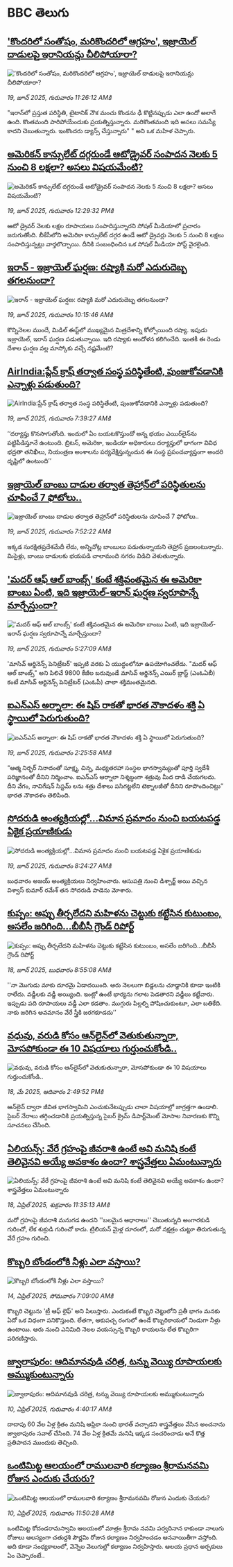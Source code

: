 # BBC తెలుగు## ['కొందరిలో సంతోషం, మరికొందరిలో ఆగ్రహం', ఇజ్రాయెల్ దాడులపై ఇరానియన్లు చీలిపోయారా?](https://www.bbc.com/telugu/articles/crrqlnwdg28o?at_campaign=githubrss)!['కొందరిలో సంతోషం, మరికొందరిలో ఆగ్రహం', ఇజ్రాయెల్ దాడులపై ఇరానియన్లు చీలిపోయారా?](https://ichef.bbci.co.uk/ace/standard/240/cpsprodpb/d302/live/d8f084e0-4b7a-11f0-a466-d54f65b60deb.jpg)_19, జూన్ 2025, గురువారం 11:26:12 AMకి_"ఇరాన్‌లో ప్రస్తుత పరిస్థితి, టైటానిక్ నౌక మంచు కొండను ఢీ కొట్టినప్పుడు ఎలా ఉందో అలాగే ఉంది. కొంతమంది పారిపోయేందుకు ప్రయత్నిస్తున్నారు. మరికొంతమంది ఇది అసలు సమస్యే కాదని చెబుతున్నారు. ఇంకొందరు డ్యాన్స్ చేస్తున్నారు" " అని ఒక మహిళ చెప్పారు.## [అమెరికన్ కాన్సులేట్ దగ్గరుండే ఆటోడ్రైవర్ సంపాదన నెలకు 5 నుంచి 8 లక్షలా? అసలు విషయమేంటి?](https://www.bbc.com/telugu/articles/c70xzv4kl22o?at_campaign=githubrss)![అమెరికన్ కాన్సులేట్ దగ్గరుండే ఆటోడ్రైవర్ సంపాదన నెలకు 5 నుంచి 8 లక్షలా? అసలు విషయమేంటి?](https://ichef.bbci.co.uk/ace/standard/240/cpsprodpb/ac0a/live/d0bfdcb0-4d07-11f0-8dc9-eb0480c73f49.jpg)_19, జూన్ 2025, గురువారం 12:29:32 PMకి_ఆటో డ్రైవర్ నెలకు లక్షల రూపాయలు సంపాదిస్తున్నారని సోషల్ మీడియాలో ప్రచారం జరుగుతోంది. బీకేసీలోని అమెరికా కాన్సులేట్‌ దగ్గర ఉండే ఆటో డ్రైవర్లు నెలకు 5 నుంచి 8 లక్షలు సంపాదిస్తున్నట్లు వార్తలొచ్చాయి. దీనికి సంబంధించిన ఒక సోషల్ మీడియా పోస్ట్ వైరలైంది.## [ఇరాన్ - ఇజ్రాయెల్ ఘర్షణ: రష్యాకి మరో ఎదురుదెబ్బ తగలనుందా?](https://www.bbc.com/telugu/articles/cglzk09x4k3o?at_campaign=githubrss)![ఇరాన్ - ఇజ్రాయెల్ ఘర్షణ: రష్యాకి మరో ఎదురుదెబ్బ తగలనుందా?](https://ichef.bbci.co.uk/ace/standard/240/cpsprodpb/db16/live/ebefbc10-4c5a-11f0-8c47-237c2e4015f5.jpg)_19, జూన్ 2025, గురువారం 10:15:46 AMకి_కొన్నినెలల ముందే, మిడిల్ ఈస్ట్‌లో ముఖ్యమైన మిత్రదేశాన్ని కోల్పోయింది రష్యా. ఇపుడు ఇజ్రాయెల్, ఇరాన్ ఘర్షణ పడుతున్నాయి. ఇది రష్యాకు ఆందోళన కలిగించేది. ఇంతకీ ఈ రెండు దేశాల ఘర్షణ వల్ల మాస్కోకు వచ్చే నష్టమేంటి?## [AirIndia:ప్లేన్ ‌క్రాష్ తర్వాత సంస్థ పరిస్థితేంటి, పుంజుకోవడానికి ఎన్నాళ్లు పడుతుంది?](https://www.bbc.com/telugu/articles/c77vx3kk5yxo?at_campaign=githubrss)![AirIndia:ప్లేన్ ‌క్రాష్ తర్వాత సంస్థ పరిస్థితేంటి, పుంజుకోవడానికి ఎన్నాళ్లు పడుతుంది?](https://ichef.bbci.co.uk/ace/standard/240/cpsprodpb/0fa6/live/d4082680-4cde-11f0-a62a-4f14d01ee3fc.jpg)_19, జూన్ 2025, గురువారం 7:39:27 AMకి_‘‘దర్యాప్తు కొనసాగుతోంది. ఇందులో ఏం బయటకొస్తుందో అన్న భయం ఎయిర్‌లైన్‌ను పట్టిపీడిస్తూనే ఉంటుంది. బ్రిటన్, అమెరికా, ఇండియా అధికారులు దర్యాప్తులో భాగంగా వివిధ భద్రతా తనిఖీలు, నియంత్రణ అంశాలను పర్యవేక్షిస్తున్నందున ఈ సంస్థ ప్రపంచవ్యాప్తంగా అందరి దృష్టిలో ఉంటుంది’’## [ఇజ్రాయెల్‌ బాంబు దాడుల తర్వాత తెహ్రాన్‌లో పరిస్థితులను చూపించే 7 ఫోటోలు..](https://www.bbc.com/telugu/articles/c1wpnzzgj9jo?at_campaign=githubrss)![ఇజ్రాయెల్‌ బాంబు దాడుల తర్వాత తెహ్రాన్‌లో పరిస్థితులను చూపించే 7 ఫోటోలు..](https://ichef.bbci.co.uk/ace/standard/240/cpsprodpb/eae6/live/b4dfe940-4cda-11f0-a697-11f9d0fc9814.jpg)_19, జూన్ 2025, గురువారం 7:52:22 AMకి_ఇక్కడ సురక్షితప్రదేశమేదీ లేదు, అన్నిచోట్ల బాంబులు పడుతున్నాయని తెహ్రాన్ ప్రజలంటున్నారు. మిసైళ్లు, బాంబు దాడులకు భయపడి చాలామంది నగరం విడిచి వెళుతున్నారు.## ['మదర్ ఆఫ్ ఆల్ బాంబ్స్‌' కంటే శక్తివంతమైన ఈ అమెరికా బాంబు ఏంటి, ఇది ఇజ్రాయెల్-ఇరాన్ ఘర్షణ స్వరూపాన్నే మార్చేస్తుందా?](https://www.bbc.com/telugu/articles/c20pjnqlx13o?at_campaign=githubrss)!['మదర్ ఆఫ్ ఆల్ బాంబ్స్‌' కంటే శక్తివంతమైన ఈ అమెరికా బాంబు ఏంటి, ఇది ఇజ్రాయెల్-ఇరాన్ ఘర్షణ స్వరూపాన్నే మార్చేస్తుందా?](https://ichef.bbci.co.uk/ace/standard/240/cpsprodpb/59ac/live/c89e6c70-4b83-11f0-86d5-3b52b53af158.png)_19, జూన్ 2025, గురువారం 5:27:09 AMకి_'మాసివ్ ఆర్డినెన్స్ పెనిట్రేటర్' ఇప్పటి వరకు ఏ యుద్ధంలోనూ ఉపయోగించలేదు. "మదర్ ఆఫ్ ఆల్ బాంబ్స్" అని పిలిచే 9800 కేజీల బరువుండే మాసివ్ ఆర్డినెన్స్ ఎయిర్ బ్లాస్ట్ (ఎంఓఏబీ) కంటే మాసివ్ ఆర్టినెన్స్ పెనిట్రేటర్ (ఎంఓపీ) చాలా శక్తిమంతమైనది.## [ఐఎన్‌ఎస్ అర్నాలా: ఈ షిప్ రాకతో భారత నౌకాదళం శక్తి ఏ స్థాయిలో పెరుగుతుంది?](https://www.bbc.com/telugu/articles/c20pj3239elo?at_campaign=githubrss)![ఐఎన్‌ఎస్ అర్నాలా: ఈ షిప్ రాకతో భారత నౌకాదళం శక్తి ఏ స్థాయిలో పెరుగుతుంది?](https://ichef.bbci.co.uk/ace/standard/240/cpsprodpb/87a0/live/193b6760-4c55-11f0-ae71-69df9e8fb45a.jpg)_19, జూన్ 2025, గురువారం 2:25:58 AMకి_“ఆత్మ నిర్భర్ నినాదంతో సూక్ష్మ, చిన్న, మధ్యతరహా సంస్థల భాగస్వామ్యంతో పూర్తి స్వదేశీ పరిజ్ఞానంతో దీనిని నిర్మించాం.  ఐఎన్ఎస్ ఆర్నాలా నిశ్శబ్ధంగా శత్రువు మీద దాడి చేయగలదు. దీని వేగం, నావిగేషన్ సిస్టమ్ లను శత్రు దేశాలు పసిగట్టలేని టెక్నాలజీతో దీనిని రూపొందించిట్లు” భారత నౌకాదళం తెలిపింది.## [సోదరుడి అంత్యక్రియల్లో...విమాన ప్రమాదం నుంచి బయటపడ్డ ఏకైక ప్రయాణికుడు](https://www.bbc.com/telugu/articles/ce83v21pn61o?at_campaign=githubrss)![సోదరుడి అంత్యక్రియల్లో...విమాన ప్రమాదం నుంచి బయటపడ్డ ఏకైక ప్రయాణికుడు](https://ichef.bbci.co.uk/ace/standard/240/cpsprodpb/f722/live/f63617c0-4ce4-11f0-8c47-237c2e4015f5.jpg)_19, జూన్ 2025, గురువారం 8:24:27 AMకి_బుధవారం అజయ్ అంత్యక్రియలు నిర్వహించారు. ఆసుపత్రి నుంచి డిశ్చార్జ్ అయి వచ్చిన విశ్వాస్ కుమార్ రమేశ్ తన సోదరుడి పాడెను మోశారు.## [కుప్పం: అప్పు తీర్చలేదని మహిళను చెట్టుకు కట్టేసిన కుటుంబం, అసలేం జరిగింది...బీబీసీ గ్రౌండ్ రిపోర్ట్ ](https://www.bbc.com/telugu/articles/cd978dxye5wo?at_campaign=githubrss)![కుప్పం: అప్పు తీర్చలేదని మహిళను చెట్టుకు కట్టేసిన కుటుంబం, అసలేం జరిగింది...బీబీసీ గ్రౌండ్ రిపోర్ట్ ](https://ichef.bbci.co.uk/ace/standard/240/cpsprodpb/ba0c/live/d2ada600-4c22-11f0-b2f9-bd12ee184ed5.jpg)_18, జూన్ 2025, బుధవారం 8:55:08 AMకి_''నా మొగుడు మాకు దూరమై ఏడాదయింది. ఆరు నెలలుగా బిడ్డలను చూడ్డానికి కూడా ఇంటికి రాలేదు. వడ్డీలకు వడ్డీ అయ్యింది. ఇంట్లో ఉంటే భార్యను గలాట పెడతారని వడ్డీలు కట్టేవారు. ఇప్పుడు పది రూపాయలు వడ్డీ ఎలా కడతాం. ముగ్గురు పిల్లల్ని పోషించుకుంటూ, ఎలా బతికేది. నాకు జరిగిన అవమానం వేరే స్త్రీకి జరగకూడదు’’## [వధువు, వరుడి కోసం ఆన్‌లైన్‌లో వెతుకుతున్నారా, మోసపోకుండా ఈ 10 విషయాలు గుర్తుంచుకోండి..](https://www.bbc.com/telugu/articles/c5yrny82136o?at_campaign=githubrss)![వధువు, వరుడి కోసం ఆన్‌లైన్‌లో వెతుకుతున్నారా, మోసపోకుండా ఈ 10 విషయాలు గుర్తుంచుకోండి..](https://ichef.bbci.co.uk/ace/standard/240/cpsprodpb/74cc/live/3f04f8a0-28fe-11f0-8c66-ebf25fc2cfef.jpg)_18, మే 2025, ఆదివారం 2:49:52 PMకి_ఆన్‌లైన్ ద్వారా జీవిత భాగస్వామిని ఎంచుకునేటప్పుడు చాలా విషయాల్లో జాగ్రత్తగా ఉండాలి. సైబర్ నేరాలు తగ్గించడానికి ప్రయత్నిస్తున్న సైబర్ క్రైమ్ డిపార్ట్‌మెంట్ మోసాల నివారణకు కొన్ని సూచనలు చేసింది.## [ఏలియన్స్: వేరే గ్రహంపై జీవరాశి ఉంటే అవి మనిషి కంటే తెలివైనవి అయ్యే అవకాశం ఉందా? శాస్త్రవేత్తలు ఏమంటున్నారు](https://www.bbc.com/telugu/articles/cn7xelz1r85o?at_campaign=githubrss)![ఏలియన్స్: వేరే గ్రహంపై జీవరాశి ఉంటే అవి మనిషి కంటే తెలివైనవి అయ్యే అవకాశం ఉందా? శాస్త్రవేత్తలు ఏమంటున్నారు](https://ichef.bbci.co.uk/ace/standard/240/cpsprodpb/b07b/live/a29a56f0-1b9b-11f0-a455-cf1d5f751d2f.png)_18, ఏప్రిల్ 2025, శుక్రవారం 11:35:13 AMకి_మరో గ్రహంపై జీవరాశి మనుగడ ఉందని ''బలమైన ఆధారాలు'' చెబుతున్నది అంగారకుడి గురించో, లేక శుక్రుడి గురించో కాదు. ట్రిలియన్ మైళ్ల దూరంలో, మరో నక్షత్రం చుట్టూ తిరుగుతున్న వేరే గ్రహం గురించి.## [కొబ్బరి బోండంలోకి నీళ్లు ఎలా వస్తాయి?](https://www.bbc.com/telugu/articles/czjn4mzxxy8o?at_campaign=githubrss)![కొబ్బరి బోండంలోకి నీళ్లు ఎలా వస్తాయి?](https://ichef.bbci.co.uk/ace/standard/240/cpsprodpb/46c5/live/684a55e0-18fd-11f0-8b11-7756b7b808cc.jpg)_14, ఏప్రిల్ 2025, సోమవారం 7:09:00 AMకి_కొబ్బరి చెట్టును 'ట్రీ ఆఫ్ లైఫ్' అని పిలుస్తారు. ఎందుకంటే కొబ్బరి చెట్టులోని ప్రతీ భాగం మనకు ఏదో ఒక విధంగా పనికొస్తుంది. లేతగా, ఆకుపచ్చ రంగులో ఉండే కొబ్బరికాయలో నిండుగా నీళ్లు ఉంటాయి. ఆరు నుంచి ఎనిమిది నెలల వయస్సున్న కొబ్బరి కాయలను లేత కొబ్బరిగా పరిగణిస్తారు.## [జ్వాలాపురం: ఆదిమానవుడి చరిత్ర, టన్ను వెయ్యి రూపాయలకు అమ్ముకుంటున్నారు ](https://www.bbc.com/telugu/articles/creqqnwdd5qo?at_campaign=githubrss)![జ్వాలాపురం: ఆదిమానవుడి చరిత్ర, టన్ను వెయ్యి రూపాయలకు అమ్ముకుంటున్నారు ](https://ichef.bbci.co.uk/ace/standard/240/cpsprodpb/765e/live/b472e2d0-15b4-11f0-842b-a7355694993d.jpg)_10, ఏప్రిల్ 2025, గురువారం 4:40:17 AMకి_దాదాపు 60 వేల ఏళ్ల క్రితం మనిషి ఆఫ్రికా నుంచి భారత్ వచ్చాడని శాస్త్రవేత్తలు వేసిన అంచనాను జ్వాలాపురం సవాల్ చేసింది. 74 వేల ఏళ్ల క్రితమే మనిషి ఇక్కడ సంచరించాడు అనే కొత్త ప్రతిపాదన ముందుకు తెచ్చింది.## [ఒంటిమిట్ట ఆలయంలో రాములవారి కల్యాణం శ్రీరామనవమి రోజున ఎందుకు చేయరు?](https://www.bbc.com/telugu/articles/ce822j5e465o?at_campaign=githubrss)![ఒంటిమిట్ట ఆలయంలో రాములవారి కల్యాణం శ్రీరామనవమి రోజున ఎందుకు చేయరు?](https://ichef.bbci.co.uk/ace/standard/240/cpsprodpb/fed5/live/25534d40-1601-11f0-b58a-6113af226972.jpg)_10, ఏప్రిల్ 2025, గురువారం 11:50:28 AMకి_ఒంటిమిట్ట కోదండరామస్వామి ఆలయంలో మాత్రం శ్రీరామ నవమి పర్వదినాన కాకుండా నాలుగు రోజులు ఆలస్యంగా చతుర్దశి పౌర్ణమి రోజున కల్యాణం నిర్వహించడం ఆనవాయితీగా వస్తోంది. అది కూడా సంధ్యకాలంలో, వెన్నెల వెలుగుల్లో కల్యాణం నిర్వహిస్తారు. ఆలయ ప్రధాన అర్చకులు ఏం చెప్పారంటే..
